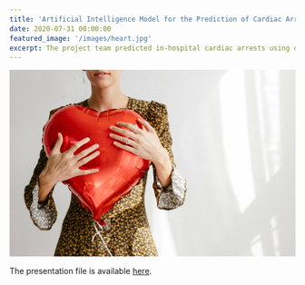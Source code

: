```yaml
---
title: 'Artificial Intelligence Model for the Prediction of Cardiac Arrests Using Time-Series Biometric Data'
date: 2020-07-31 00:00:00
featured_image: '/images/heart.jpg'
excerpt: The project team predicted in-hospital cardiac arrests using different deep learning and machine learning models—Convolutional Neural Network (CNN), Long Short-term Memory (LSTM), Deep Neural Network (DNN), and Light Gradient Boosting Machine (LGBM). I was responsible for managing the Deep Neural Network model. I also took charge of preprocessing the data, fine-tuning the four models, and presenting the final output. We improved the predictive accuracy by 20% compared to the existing model—Deep learning-based Early Warning System (Kwon et al., 2018)—with LSTM (for 6-hour prediction) and LGBM (for 1-hour prediction).
---
```


![](/images/heart.jpg)

The presentation file is available [here](https://drive.google.com/file/d/1OGC9oBEbqBOrU7NVS6CaFb6MKrvs5t_A/view?usp=drive_link).
